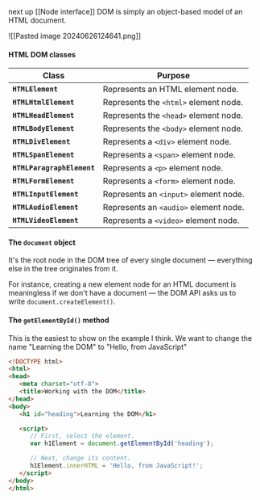 next  up [[Node interface]]
DOM is simply an object-based model of an HTML document.

![[Pasted image 20240626124641.png]]


#### HTML DOM classes

| Class                      | Purpose                               |
| -------------------------- | ------------------------------------- |
| **`HTMLElement`**          | Represents an HTML element node.      |
| **`HTMLHtmlElement`**      | Represents the `<html>` element node. |
| **`HTMLHeadElement`**      | Represents the `<head>` element node. |
| **`HTMLBodyElement`**      | Represents the `<body>` element node. |
| **`HTMLDivElement`**       | Represents a `<div>` element node.    |
| **`HTMLSpanElement`**      | Represents a `<span>` element node.   |
| **`HTMLParagraphElement`** | Represents a `<p>` element node.      |
| **`HTMLFormElement`**      | Represents a `<form>` element node.   |
| **`HTMLInputElement`**     | Represents an `<input>` element node. |
| **`HTMLAudioElement`**     | Represents an `<audio>` element node. |
| **`HTMLVideoElement`**     | Represents a `<video>` element node.  |

#### The `document` object

It's the root node in the DOM tree of every single document — everything else in the tree originates from it.

For instance, creating a new element node for an HTML document is meaningless if we don't have a document — the DOM API asks us to write `document.createElement()`.

#### The **`getElementById()`** method

This is the easiest to show on the example I think. We want to change the name "Learning the DOM" to "Hello, from JavaScript"

```html
<!DOCTYPE html>
<html>
<head>
   <meta charset="utf-8">
   <title>Working with the DOM</title>
</head>
<body>
   <h1 id="heading">Learning the DOM</h1>

   <script>
      // First, select the element.
      var h1Element = document.getElementById('heading');

      // Next, change its content.
      h1Element.innerHTML = 'Hello, from JavaScript!';
   </script>
</body>
</html>
```
